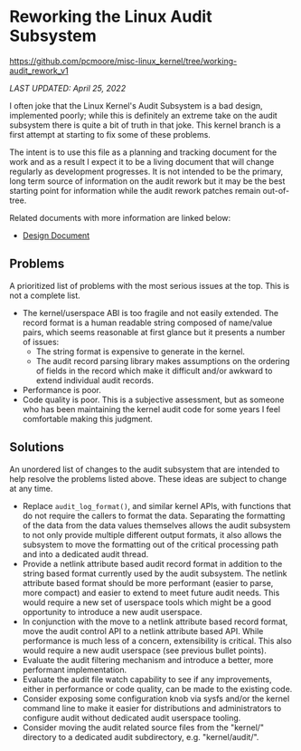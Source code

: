 Reworking the Linux Audit Subsystem
=============================================================================
https://github.com/pcmoore/misc-linux_kernel/tree/working-audit_rework_v1

*LAST UPDATED: April 25, 2022*

I often joke that the Linux Kernel's Audit Subsystem is a bad design,
implemented poorly; while this is definitely an extreme take on the audit
subsystem there is quite a bit of truth in that joke.  This kernel branch is
a first attempt at starting to fix some of these problems.

The intent is to use this file as a planning and tracking document for the
work and as a result I expect it to be a living document that will change
regularly as development progresses.  It is not intended to be the primary,
long term source of information on the audit rework but it may be the best
starting point for information while the audit rework patches remain
out-of-tree.

Related documents with more information are linked below:

* [Design Document](https://github.com/pcmoore/misc-linux_kernel/blob/working-audit_rework_v1/README.design.md)

## Problems

A prioritized list of problems with the most serious issues at the top.  This
is not a complete list.

- The kernel/userspace ABI is too fragile and not easily extended.  The record
format is a human readable string composed of name/value pairs, which seems
reasonable at first glance but it presents a number of issues:
  - The string format is expensive to generate in the kernel.
  - The audit record parsing library makes assumptions on the ordering of
  fields in the record which make it difficult and/or awkward to extend
  individual audit records.
- Performance is poor.
- Code quality is poor.  This is a subjective assessment, but as someone who
has been maintaining the kernel audit code for some years I feel comfortable
making this judgment.

## Solutions

An unordered list of changes to the audit subsystem that are intended to help
resolve the problems listed above.  These ideas are subject to change at any
time.

- Replace `audit_log_format()`, and similar kernel APIs, with functions that
do not require the callers to format the data.  Separating the formatting of
the data from the data values themselves allows the audit subsystem to not
only provide multiple different output formats, it also allows the subsystem
to move the formatting out of the critical processing path and into a
dedicated audit thread.
- Provide a netlink attribute based audit record format in addition to the
string based format currently used by the audit subsystem.  The netlink
attribute based format should be more performant (easier to parse, more
compact) and easier to extend to meet future audit needs.  This would require
a new set of userspace tools which might be a good opportunity to introduce a
new audit userspace.
- In conjunction with the move to a netlink attribute based record format, move
the audit control API to a netlink attribute based API.  While performance is
much less of a concern, extensibility is critical.  This also would require a
new audit userspace (see previous bullet points).
- Evaluate the audit filtering mechanism and introduce a better, more
performant implementation.
- Evaluate the audit file watch capability to see if any improvements, either
in performance or code quality, can be made to the existing code.
- Consider exposing some configuration knob via sysfs and/or the kernel command
line to make it easier for distributions and administrators to configure audit
without dedicated audit userspace tooling.
- Consider moving the audit related source files from the "kernel/" directory
to a dedicated audit subdirectory, e.g. "kernel/audit/".
